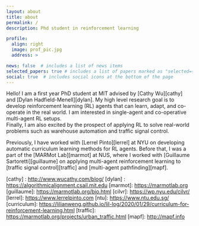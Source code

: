 ```yaml
---
layout: about
title: about
permalink: /
description: Phd student in reinforcement learning 

profile:
  align: right
  image: prof_pic.jpg
  address: >

news: false  # includes a list of news items
selected_papers: true # includes a list of papers marked as "selected={true}"
social: true  # includes social icons at the bottom of the page
---
```


Hello! I am a first year PhD student at MIT advised by [Cathy Wu][cathy] and [Dylan Hadfield-Menell][dylan]. My high level research goal is to develop reinforcement learning (RL) agents that can learn, adapt, and co-operate in the real world.
I am interested in single-agent and co-operative multi-agent RL setups.  
Finally, I am also excited by the prospect of applying RL to solve real-world problems such as warehouse automation and traffic signal control. 

Previously, I have worked with [Lerrel Pinto][lerrel] at NYU on developing automatic curriculum learning methods for RL agents. Before that, I was a part of the [MARMot Lab][marmot] at NUS, where I worked with [Guillaume Sartoretti][guillaume] on applying multi-agent reinforcement learning to [traffic signal control][traffic] and [multi-agent pathfinding][mapf]. 

 
[cathy] : http://www.wucathy.com/blog/ 
[dylan] : https://algorithmicalignment.csail.mit.edu 
[marmot]: https://marmotlab.org
[guillaume]: https://marmotlab.org/bio.html
[cilvr]: https://wp.nyu.edu/cilvr/ 
[lerrel]: https://www.lerrelpinto.com 
[ntu]: https://www.ntu.edu.sg/
[curriculum]: https://lilianweng.github.io/lil-log/2020/01/29/curriculum-for-reinforcement-learning.html
[traffic]: https://marmotlab.org/projects/urban_traffic.html
[mapf]: http://mapf.info
